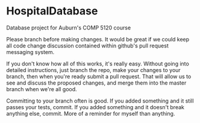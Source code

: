 # HospitalDatabase

Database project for Auburn's COMP 5120 course

Please branch before making changes. It would be great if we could keep all code change discussion contained within github's pull request messaging system. 

If you don't know how all of this works, it's really easy. Without going into detailed instructions, just branch the repo, make your changes to your branch, then when you're ready submit a pull request. That will allow us to see and discuss the proposed changes, and merge them into the master branch when we're all good.

Committing to your branch often is good. If you added something and it still passes your tests, commit. If you added something and it doesn't break anything else, commit. More of a reminder for myself than anything.
